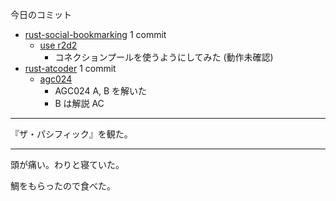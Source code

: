 今日のコミット

- [rust-social-bookmarking](https://github.com/bouzuya/rust-social-bookmarking) 1 commit
  - [use r2d2](https://github.com/bouzuya/rust-social-bookmarking/commit/5a18506061aaf04e1ac09214051fe1c9c6396194)
    - コネクションプールを使うようにしてみた (動作未確認)
- [rust-atcoder](https://github.com/bouzuya/rust-atcoder) 1 commit
  - [agc024](https://github.com/bouzuya/rust-atcoder/commit/22d8141b66df9cbc60465ca08ad79c6baa379139)
    - AGC024 A, B を解いた
    - B は解説 AC

---

『ザ・パシフィック』を観た。

---

頭が痛い。わりと寝ていた。

鯛をもらったので食べた。
